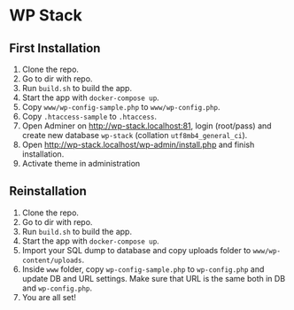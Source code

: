 WP Stack
=====

## First Installation

1) Clone the repo.
2) Go to dir with repo.
3) Run `build.sh` to build the app.
4) Start the app with `docker-compose up`.
5) Copy `www/wp-config-sample.php` to `www/wp-config.php`.
6) Copy  `.htaccess-sample` to `.htaccess`.
7) Open Adminer on http://wp-stack.localhost:81, login (root/pass) and create new database `wp-stack` (collation `utf8mb4_general_ci`).
8) Open http://wp-stack.localhost/wp-admin/install.php and finish installation.
9) Activate theme in administration

## Reinstallation

1) Clone the repo.
2) Go to dir with repo.
3) Run `build.sh` to build the app.
4) Start the app with `docker-compose up`.
5) Import your SQL dump to database and copy uploads folder to `www/wp-content/uploads`.
6) Inside `www` folder, copy `wp-config-sample.php` to `wp-config.php` and update DB and
   URL settings. Make sure that URL is the same both in DB and `wp-config.php`.
7) You are all set!
